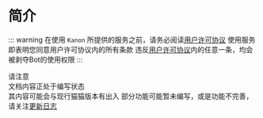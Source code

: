 # 简介

::: warning
在使用 `Kanon` 所提供的服务之前，请务必阅读[用户许可协议](/Eula/)
使用服务即表明您同意用户许可协议内的所有条款
违反[用户许可协议](/Eula/)内的任意一条，均会被剥夺Bot的使用权限
:::

请注意  
文档内容正处于编写状态  
其内容可能会与现行猫猫版本有出入
部分功能可能暂未编写，或是功能不完善，请关注[更新日志](/ChangeLog/)